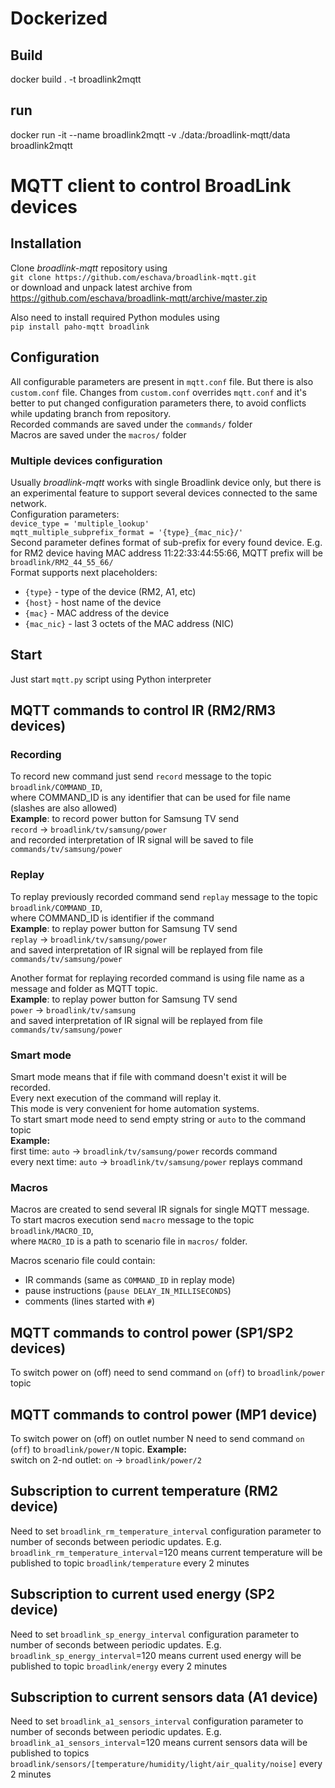# Dockerized

## Build

docker build . -t broadlink2mqtt

## run

docker run -it --name broadlink2mqtt -v ./data:/broadlink-mqtt/data broadlink2mqtt 

# MQTT client to control BroadLink devices
 
## Installation
Clone *broadlink-mqtt* repository using  
`git clone https://github.com/eschava/broadlink-mqtt.git`  
or download and unpack latest archive from  
https://github.com/eschava/broadlink-mqtt/archive/master.zip  

Also need to install required Python modules using  
`pip install paho-mqtt broadlink`

## Configuration
All configurable parameters are present in `mqtt.conf` file. But there is also `custom.conf` file. Changes from `custom.conf` overrides `mqtt.conf` and it's better to put changed configuration parameters there, to avoid conflicts while updating branch from repository.   
Recorded commands are saved under the `commands/` folder  
Macros are saved under the `macros/` folder

### Multiple devices configuration
Usually *broadlink-mqtt* works with single Broadlink device only, but there is an experimental feature to support several devices connected to the same network.   
Configuration parameters:   
`device_type = 'multiple_lookup'`  
`mqtt_multiple_subprefix_format = '{type}_{mac_nic}/'`  
Second parameter defines format of sub-prefix for every found device. E.g. for RM2 device having MAC address 11:22:33:44:55:66, MQTT prefix will be  
`broadlink/RM2_44_55_66/`  
Format supports next placeholders:  
   * `{type}` - type of the device (RM2, A1, etc)  
   * `{host}` - host name of the device  
   * `{mac}` - MAC address of the device  
   * `{mac_nic}` - last 3 octets of the MAC address (NIC)  


## Start
Just start `mqtt.py` script using Python interpreter

## MQTT commands to control IR (RM2/RM3 devices)
### Recording
To record new command just send `record` message to the topic `broadlink/COMMAND_ID`,  
where COMMAND_ID is any identifier that can be used for file name (slashes are also allowed)  
**Example**: to record power button for Samsung TV send  
`record` -> `broadlink/tv/samsung/power`  
and recorded interpretation of IR signal will be saved to file `commands/tv/samsung/power`

### Replay
To replay previously recorded command send `replay` message to the topic `broadlink/COMMAND_ID`,  
where COMMAND_ID is identifier if the command  
**Example**: to replay power button for Samsung TV send  
`replay` -> `broadlink/tv/samsung/power`  
and saved interpretation of IR signal will be replayed from file `commands/tv/samsung/power`

Another format for replaying recorded command is using file name as a message and folder as MQTT topic.  
**Example**: to replay power button for Samsung TV send  
`power` -> `broadlink/tv/samsung`  
and saved interpretation of IR signal will be replayed from file `commands/tv/samsung/power`

### Smart mode
Smart mode means that if file with command doesn't exist it will be recorded.  
Every next execution of the command will replay it.  
This mode is very convenient for home automation systems.  
To start smart mode need to send empty string or `auto` to the command topic   
**Example:**  
first time: `auto` -> `broadlink/tv/samsung/power` records command  
every next time: `auto` -> `broadlink/tv/samsung/power` replays command  

### Macros
Macros are created to send several IR signals for single MQTT message.  
To start macros execution send `macro` message to the topic `broadlink/MACRO_ID`,  
where `MACRO_ID` is a path to scenario file in `macros/` folder.  

Macros scenario file could contain:
 - IR commands (same as `COMMAND_ID` in replay mode)
 - pause instructions (`pause DELAY_IN_MILLISECONDS`)
 - comments (lines started with `#`)
 
## MQTT commands to control power (SP1/SP2 devices)
To switch power on (off) need to send command `on` (`off`) to `broadlink/power` topic

## MQTT commands to control power (MP1 device)
To switch power on (off) on outlet number N need to send command `on` (`off`) to `broadlink/power/N` topic.
**Example:**  
switch on 2-nd outlet: `on` -> `broadlink/power/2`

## Subscription to current temperature (RM2 device)
Need to set `broadlink_rm_temperature_interval` configuration parameter to number of seconds between periodic updates.
E.g. 
`broadlink_rm_temperature_interval`=120
means current temperature will be published to topic `broadlink/temperature` every 2 minutes

## Subscription to current used energy (SP2 device)
Need to set `broadlink_sp_energy_interval` configuration parameter to number of seconds between periodic updates.
E.g. 
`broadlink_sp_energy_interval`=120
means current used energy will be published to topic `broadlink/energy` every 2 minutes

## Subscription to current sensors data (A1 device)
Need to set `broadlink_a1_sensors_interval` configuration parameter to number of seconds between periodic updates.
E.g. 
`broadlink_a1_sensors_interval`=120
means current sensors data will be published to topics `broadlink/sensors/[temperature/humidity/light/air_quality/noise]` every 2 minutes

